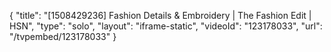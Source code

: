 {
    "title": "[1508429236] Fashion Details & Embroidery | The Fashion Edit | HSN",
    "type": "solo",
    "layout": "iframe-static",
    "videoId": "123178033",
    "url": "\/tvpembed\/123178033"
}